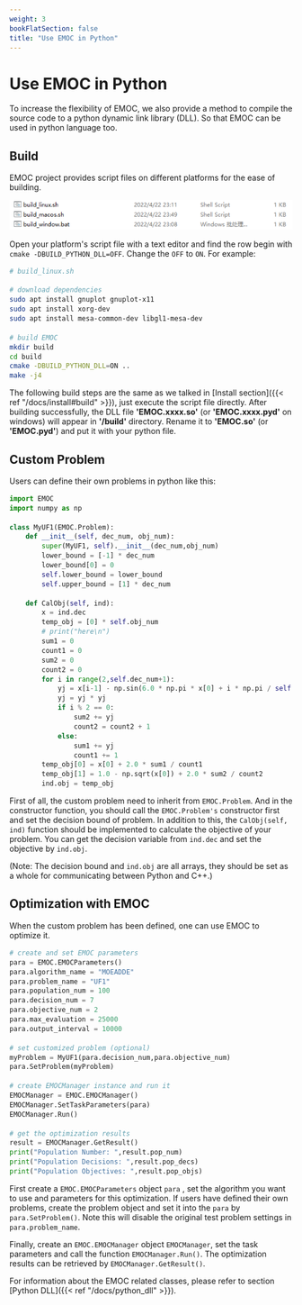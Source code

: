 ```yaml
---
weight: 3
bookFlatSection: false
title: "Use EMOC in Python"
---
```

# Use EMOC in Python

To increase the flexibility of EMOC, we also provide a method to compile the source code to a python dynamic link library (DLL). So that EMOC can be used in python language too.



## Build

EMOC project provides script files on different platforms for the ease of building. 

![image-20220423135109798](../../../images/build_script.png)

Open your platform's script file with a text editor and find the row begin with `cmake -DBUILD_PYTHON_DLL=OFF`. Change the `OFF` to `ON`. For example:

```bash
# build_linux.sh

# download dependencies
sudo apt install gnuplot gnuplot-x11
sudo apt install xorg-dev
sudo apt install mesa-common-dev libgl1-mesa-dev

# build EMOC
mkdir build
cd build
cmake -DBUILD_PYTHON_DLL=ON ..
make -j4
```

The following build steps are the same as we talked in [Install section]({{< ref "/docs/install#build" >}}), just execute the script file directly. After building successfully, the DLL file **'EMOC.xxxx.so'** (or **'EMOC.xxxx.pyd'** on windows) will appear in **'/build'** directory. Rename it to **'EMOC.so'** (or **'EMOC.pyd'**) and put it with your python file.



## Custom Problem

Users can define their own problems in python like this:

```python
import EMOC
import numpy as np

class MyUF1(EMOC.Problem):
    def __init__(self, dec_num, obj_num):
        super(MyUF1, self).__init__(dec_num,obj_num)
        lower_bound = [-1] * dec_num
        lower_bound[0] = 0
        self.lower_bound = lower_bound
        self.upper_bound = [1] * dec_num

    def CalObj(self, ind):
        x = ind.dec
        temp_obj = [0] * self.obj_num
        # print("here\n")
        sum1 = 0
        count1 = 0
        sum2 = 0
        count2 = 0
        for i in range(2,self.dec_num+1):
            yj = x[i-1] - np.sin(6.0 * np.pi * x[0] + i * np.pi / self.dec_num)
            yj = yj * yj
            if i % 2 == 0:
                sum2 += yj
                count2 = count2 + 1
            else:
                sum1 += yj
                count1 += 1
        temp_obj[0] = x[0] + 2.0 * sum1 / count1
        temp_obj[1] = 1.0 - np.sqrt(x[0]) + 2.0 * sum2 / count2
        ind.obj = temp_obj
```

First of all, the custom problem need to inherit from `EMOC.Problem`. And in the constructor function, you should call the `EMOC.Problem's` constructor first and set the decision bound of problem. In addition to this, the `CalObj(self, ind)` function should be implemented to calculate the objective of your problem. You can get the decision variable from `ind.dec` and set the objective by `ind.obj`.

(Note: The decision bound and `ind.obj` are all arrays, they should be set as a whole for communicating between Python and C++.)

## Optimization with EMOC 

When the custom problem has been defined, one can use EMOC to optimize it. 

```python
# create and set EMOC parameters
para = EMOC.EMOCParameters()
para.algorithm_name = "MOEADDE"
para.problem_name = "UF1"
para.population_num = 100
para.decision_num = 7
para.objective_num = 2
para.max_evaluation = 25000
para.output_interval = 10000

# set customized problem (optional)
myProblem = MyUF1(para.decision_num,para.objective_num)
para.SetProblem(myProblem)

# create EMOCManager instance and run it
EMOCManager = EMOC.EMOCManager()
EMOCManager.SetTaskParameters(para)
EMOCManager.Run()

# get the optimization results
result = EMOCManager.GetResult()
print("Population Number: ",result.pop_num)
print("Population Decisions: ",result.pop_decs)
print("Population Objectives: ",result.pop_objs)
```


First create a `EMOC.EMOCParameters` object `para` , set the algorithm you want to use and parameters for this optimization. If users have defined their own problems, create the problem object and set it into the `para` by `para.SetProblem()`. Note this will disable the original test problem settings in `para.problem_name`. 

Finally, create an `EMOC.EMOCManager` object `EMOCManager`, set the task parameters and call the function `EMOCManager.Run()`. The optimization results can be retrieved by `EMOCManager.GetResult()`.

For information about the EMOC related classes, please refer to section [Python DLL]({{< ref "/docs/python_dll" >}}).

